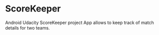 # ScoreKeeper
Android Udacity ScoreKeeper project
App allows to keep track of match details for two teams.
